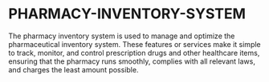 # PHARMACY-INVENTORY-SYSTEM
The pharmacy inventory system is used to manage and optimize the pharmaceutical inventory system. These features or services make it simple to track, monitor, and control prescription drugs and other healthcare items, ensuring that the pharmacy runs smoothly, complies with all relevant laws, and charges the least amount possible.
